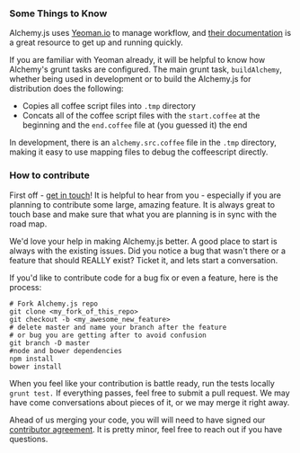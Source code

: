 ### Some Things to Know
Alchemy.js uses [Yeoman.io](http://yeoman.io/) to manage workflow, and [their documentation](http://yeoman.io/learning/index.html) is a great resource to get up and running quickly.

If you are familiar with Yeoman already, it will be helpful to know how Alchemy's grunt tasks are configured.  The main grunt task, `buildAlchemy`, whether being used in development or to build the Alchemy.js for distribution does the following:
* Copies all coffee script files into `.tmp` directory
* Concats all of the coffee script files with the `start.coffee` at the beginning and the `end.coffee` file at (you guessed it) the end

In development, there is an `alchemy.src.coffee` file in the `.tmp` directory, making it easy to use mapping files to debug the coffeescript directly.

### How to contribute
First off - [get in touch](mailto:robot@graphalchemist.com)!  It is helpful to hear from you - especially if you are planning to contribute some large, amazing feature.  It is always great to touch base and make sure that what you are planning is in sync with the road map.

We'd love your help in making Alchemy.js better.  A good place to start is always with the existing issues.  Did you notice a bug that wasn't there or a feature that should REALLY exist?  Ticket it, and lets start a conversation.

If you'd like to contribute code for a bug fix or even a feature, here is the process:
```
# Fork Alchemy.js repo
git clone <my_fork_of_this_repo>
git checkout -b <my_awesome_new_feature>
# delete master and name your branch after the feature
# or bug you are getting after to avoid confusion
git branch -D master
#node and bower dependencies
npm install
bower install
```

When you feel like your contribution is battle ready, run the tests locally
`grunt test.`  If everything passes, feel free to submit a pull request.  We may have come conversations about pieces of it, or we may merge it right away.

Ahead of us merging your code, you will will need to have signed our [contributor agreement](https://docs.google.com/a/graphalchemist.com/forms/d/1ypqMsBPrfzPpvQPXYdfw12u9xK5pNiHeMAuYImzEli4/viewform).  It is pretty minor, feel free to reach out if you have questions.
